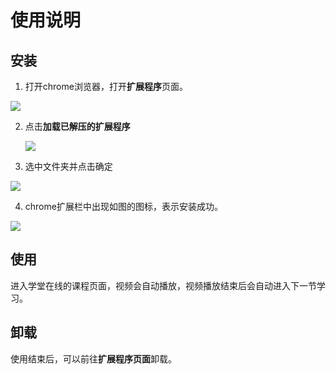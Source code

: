 # 使用说明

## 安装

1. 打开chrome浏览器，打开**扩展程序**页面。

![](./pics/step1.png)

2. 点击**加载已解压的扩展程序**

   ![](./pics/step2.png)

3. 选中文件夹并点击确定

![](./pics/step3.png)

4. chrome扩展栏中出现如图的图标，表示安装成功。

![](./pics/step4.png)

## 使用

进入学堂在线的课程页面，视频会自动播放，视频播放结束后会自动进入下一节学习。

## 卸载

使用结束后，可以前往**扩展程序页面**卸载。
